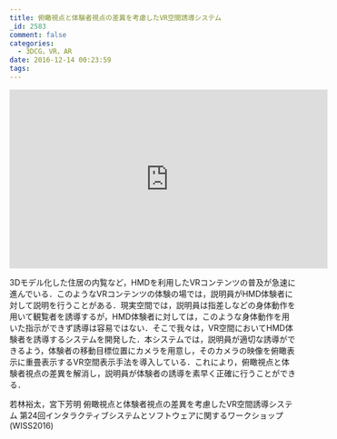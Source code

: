 ```yaml
---
title: 俯瞰視点と体験者視点の差異を考慮したVR空間誘導システム
_id: 2583
comment: false
categories:
  - 3DCG，VR，AR
date: 2016-12-14 00:23:59
tags:
---
```



<iframe width="560" height="315" src="https://www.youtube.com/embed/Gs8fQQaut_s" frameborder="0" allowfullscreen></iframe>




3Dモデル化した住居の内覧など，HMDを利用したVRコンテンツの普及が急速に進んでいる．このようなVRコンテンツの体験の場では，説明員がHMD体験者に対して説明を行うことがある．現実空間では，説明員は指差しなどの身体動作を用いて観覧者を誘導するが，HMD体験者に対しては，このような身体動作を用いた指示ができず誘導は容易ではない．そこで我々は，VR空間においてHMD体験者を誘導するシステムを開発した．本システムでは，説明員が適切な誘導ができるよう，体験者の移動目標位置にカメラを用意し，そのカメラの映像を俯瞰表示に重畳表示するVR空間表示手法を導入している．これにより，俯瞰視点と体験者視点の差異を解消し，説明員が体験者の誘導を素早く正確に行うことができる．

若林裕太，宮下芳明
俯瞰視点と体験者視点の差異を考慮したVR空間誘導システム
第24回インタラクティブシステムとソフトウェアに関するワークショップ(WISS2016)
